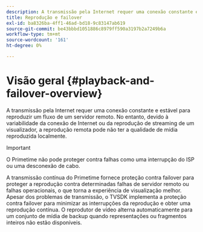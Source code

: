 ```yaml
---
description: A transmissão pela Internet requer uma conexão constante e estável para reproduzir um fluxo de um servidor remoto. No entanto, devido à variabilidade da conexão de Internet ou da reprodução de streaming de um visualizador, a reprodução remota pode não ter a qualidade de mídia reproduzida localmente.
title: Reprodução e failover
exl-id: ba8326ba-4ff1-46ad-bd18-9c83147ab619
source-git-commit: be43bbbd1051886c8979ff590a3197b2a7249b6a
workflow-type: tm+mt
source-wordcount: '161'
ht-degree: 0%

---
```


# Visão geral {#playback-and-failover-overview}

A transmissão pela Internet requer uma conexão constante e estável para reproduzir um fluxo de um servidor remoto. No entanto, devido à variabilidade da conexão de Internet ou da reprodução de streaming de um visualizador, a reprodução remota pode não ter a qualidade de mídia reproduzida localmente.

>[!IMPORTANT]
>
>O Primetime não pode proteger contra falhas como uma interrupção do ISP ou uma desconexão de cabo.

A transmissão contínua do Primetime fornece proteção contra failover para proteger a reprodução contra determinadas falhas de servidor remoto ou falhas operacionais, o que torna a experiência de visualização melhor. Apesar dos problemas de transmissão, o TVSDK implementa a proteção contra failover para minimizar as interrupções da reprodução e obter uma reprodução contínua. O reprodutor de vídeo alterna automaticamente para um conjunto de mídia de backup quando representações ou fragmentos inteiros não estão disponíveis.
